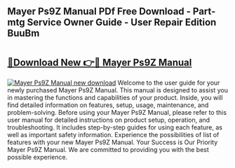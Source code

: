 ## Mayer Ps9Z Manual PDf Free Download - Part-mtg Service Owner Guide - User Repair Edition BuuBm

# <h2><a href="http://bc82696.oget.top/?id=Mayer+Ps9Z+Manual">🔗Download New 👉🔴 Mayer Ps9Z Manual</a></h2>

[![Mayer Ps9Z Manual new download](https://i.imgur.com/5g1atiW.png)](http://bc82696.oget.top/?id=Mayer+Ps9Z+Manual)
Welcome to the user guide for your newly purchased Mayer Ps9Z Manual. This manual is designed to assist you in mastering the functions and capabilities of your product. Inside, you will find detailed information on features, setup, usage, maintenance, and problem-solving. Before using your Mayer Ps9Z Manual, please refer to this user manual for detailed instructions on product setup, operation, and troubleshooting. It includes step-by-step guides for using each feature, as well as important safety information. Experience the possibilities of list of features with your new Mayer Ps9Z Manual. Your Success is Our Priority Mayer Ps9Z Manual. We are committed to providing you with the best possible experience.
